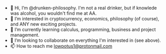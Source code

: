 - 👋 Hi, I’m @drunken-philosophy.  I'm not a real drinker, but if knowlede was alcohol, you wouldn't find me at AA.
- 👀 I’m interested in cryptocurrency, economics, philosophy (of course), and ANY new exciting projects.
- 🌱 I’m currently learning calculus, programming, business and project management.
- 💞️ I’m looking to collaborate on everything I'm interested in (see above).
- 📫 How to reach me lowpotus1@protonmail.com

<!---
drunken-philosophy/drunken-philosophy is a ✨ special ✨ repository because its `README.md` (this file) appears on your GitHub profile.
You can click the Preview link to take a look at your changes.
--->
